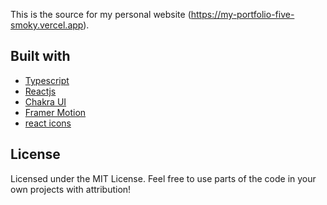 This is the source for my personal website (https://my-portfolio-five-smoky.vercel.app).

## Built with
- [Typescript](https://www.typescriptlang.org/)
- [Reactjs](https://reactjs.org/)
- [Chakra UI](https://chakra-ui.com)
- [Framer Motion](https://www.framer.com/motion/)
- [react icons](https://react-icons.github.io/react-icons/)

## License

Licensed under the MIT License. Feel free to use parts of the code in your own projects with attribution!
